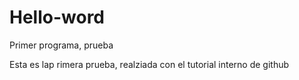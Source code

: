 # Hello-word
Primer programa, prueba

Esta es lap rimera prueba, realziada con el tutorial
interno de github
